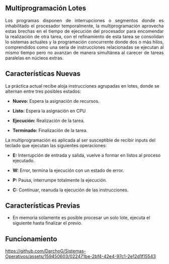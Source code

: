 ## **Multiprogramación Lotes**

<p align="justify">
Los programas disponen de interrupciones o segmentos donde es inhabilitado el procesador temporalmente, la multiprogramación aprovecha estas brechas en el tiempo de ejecución del procesador para encomendar la realización de otra tarea, con el refinamiento de esta tarea se consolidan lo sistemas actuales y la programación concurrente donde dos o más hilos, comprendidos como una seria de instrucciones relacionadas se ejecutan al mismo tiempo pero no avanzan de manera simultánea al carecer de tareas paralelas en núcleos extras.
</p>

## **Características Nuevas**

La práctica actual recibe aloja instrucciones agrupadas en lotes, donde se alternan entre tres posibles estados:

- **Nuevo:** Espera la asignación de recursos.

- **Listo:** Espera la asignación en CPU

- **Ejecución:** Realización de la tarea.

- **Terminado:** Finalización de la tarea.

La multiprogramación es aplicada al ser susceptible de recibir inputs del teclado que ejecutan las siguientes operaciones:

- **E:** Interrupción de entrada y salida, vuelve a formar en listos al proceso ejecutado.

- **W:** Error, termina la ejecución con un estado de error.

- **P:** Pausa, interrumpe totalmente la ejecución.

- **C:** Continuar, reanuda la ejecución de las instrucciones.

## **Características Previas**

- En memoria solamente es posible procesar un solo lote, ejecuta el siguiente hasta finalizar el previo.

## **Funcionamiento**

https://github.com/DarchoG/Sistemas-Operativos/assets/159450603/022471be-2bf4-42e4-97c1-2e12d1f15543
